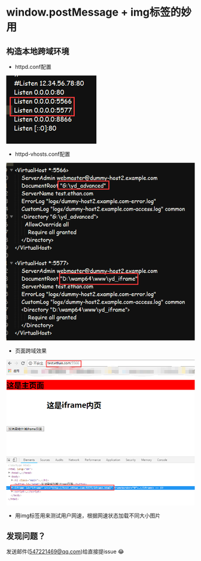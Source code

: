 # window.postMessage + img标签的妙用

## 构造本地跨域环境

+ httpd.conf配置

![httpd.conf配置图](./images/conf.png)

+ httpd-vhosts.conf配置

![httpd.conf配置图](./images/vhost_conf.png)

+ 页面跨域效果

![效果图](./images/crossOrigin.png)

+ 用img标签用来测试用户网速，根据网速状态加载不同大小图片

 ## 发现问题？
发送邮件(547221469@qq.com)给直接提issue :joy: